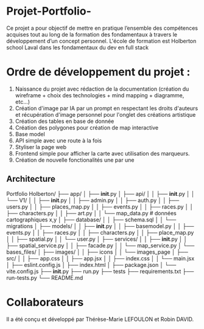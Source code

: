 # Projet-Portfolio-
Ce projet a pour objectif de mettre en pratique l’ensemble des compétences acquises tout au long de la formation des fondamentaux à travers le développement d’un concept personnel. L'école de formation est Holberton school Laval dans les fondamentaux du dev en full stack 

# Ordre de développement du projet :

1. Naissance du projet avec rédaction de la documentation (création du wireframe + choix des technologies + mind mapping + diagramme, etc...)
2. Création d'image par IA par un prompt en respectant les droits d'auteurs et récupération d'image personnel pour l'onglet des créations artistique
3. Création des tables en base de donnée
4. Création des polygones pour création de map interactive
5. Base model
6. API simple avec une route à la fois
7. Styliser la page web
8. Frontend simple pour afficher la carte avec utilisation des marqueurs.
9. Création de nouvelle fonctionalités une par une

## Architecture

Portfolio Holberton/
├── app/
│   ├── __init__.py
│   ├── api/
│   │   ├── __init__.py
│   │   └── V1/
│   │       ├── __init__.py
│   │       ├── admin.py
│   │       ├── auth.py
│   │       ├── users.py
│   │       ├── places_map.py
│   │       ├── events.py
│   │       ├── races.py
│   │       ├── characters.py
│   │       ├── art.py
│   │       └── map_data.py # données cartographiques x,y
│   ├── database/
│   │   ├── schema.sql
│   │   └── migrations
│   ├── models/
│   │   ├── __init__.py
│   │   ├── basemodel.py
│   │   ├── events.py
│   │   ├── races.py
│   │   ├── characters.py
│   │   ├── place_map.py
│   │   ├── spatial.py
│   │   └── user.py
│   ├── services/
│   │   ├── __init__.py
│   │   ├── spatial_service.py
│   │   ├── facade.py
│   │   └── map_service.py
│   └── bases_files/
│       ├── images/
│       │   ├── icons
│       │   └── images_page
│       ├── src/
│       │   ├── app.css
│       │   ├── app.jsx
│       │   ├── index.css
│       │   └── main.jsx
│       ├── eslint.config.js
│       ├── index.html
│       ├── package.json
│       └── vite.config.js
├── __init__.py
├── run.py
├── tests
├── requirements.txt
├── run-tests.py
└── README.md

# Collaborateurs
Il a été conçu et développé par Thérèse-Marie LEFOULON et Robin DAVID. 
